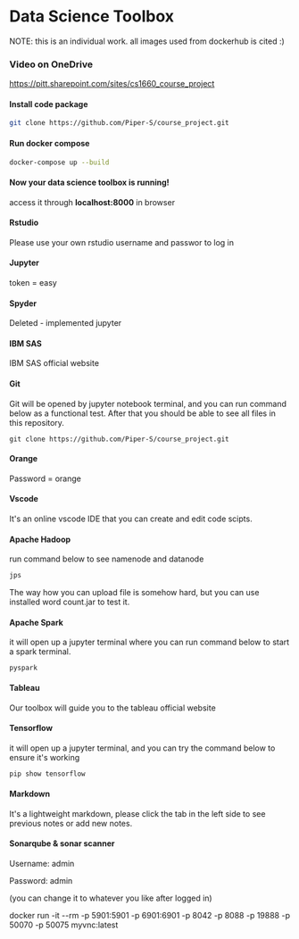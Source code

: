 # Data Science Toolbox

NOTE: this is an individual work. all images used from dockerhub is cited :)

### Video on OneDrive

https://pitt.sharepoint.com/sites/cs1660_course_project

#### Install code package

```bash
git clone https://github.com/Piper-S/course_project.git
```

#### Run docker compose

```bash
docker-compose up --build
```

#### Now your data science toolbox is running!

access it through **localhost:8000** in browser

#### Rstudio 

Please use your own rstudio username and passwor to log in

#### Jupyter

token = easy

#### Spyder

Deleted - implemented jupyter

#### IBM SAS

IBM SAS official website

#### Git

Git will be opened by jupyter notebook terminal, and you can run command below as a functional test. After that you should be able to see all files in this repository.

```git
git clone https://github.com/Piper-S/course_project.git
```

#### Orange

Password = orange

#### Vscode

It's an online vscode IDE that you can create and edit code scipts.

#### Apache Hadoop

run command below to see namenode and datanode

```bash
jps
```

The way how you can upload file is somehow hard, but you can use installed word count.jar to test it.

#### Apache Spark

it will open up a jupyter terminal where you can run command below to start a spark terminal.

```
pyspark
```



#### Tableau

Our toolbox will guide you to the tableau official website

#### Tensorflow

it will open up a jupyter terminal, and you can try the command below to ensure it's working

```bash
pip show tensorflow
```

#### Markdown

It's a lightweight markdown, please click the tab in the left side to see previous notes or add new notes.

#### Sonarqube & sonar scanner

Username: admin

Password: admin

(you can change it to whatever you like after logged in)

docker run -it --rm -p 5901:5901 -p 6901:6901 -p 8042 -p 8088 -p 19888 -p 50070 -p 50075 myvnc:latest

